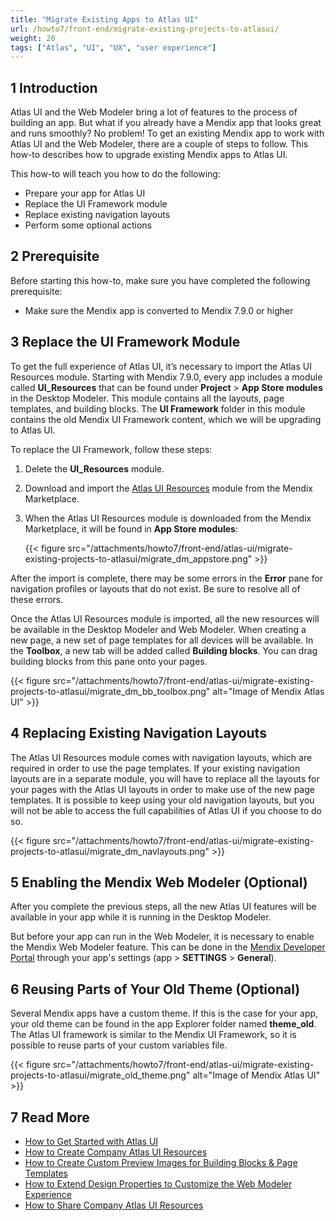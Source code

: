 ```yaml
---
title: "Migrate Existing Apps to Atlas UI"
url: /howto7/front-end/migrate-existing-projects-to-atlasui/
weight: 20
tags: ["Atlas", "UI", "UX", "user experience"]
---
```


## 1 Introduction

Atlas UI and the Web Modeler bring a lot of features to the process of building an app. But what if you already have a Mendix app that looks great and runs smoothly? No problem! To get an existing Mendix app to work with Atlas UI and the Web Modeler, there are a couple of steps to follow. This how-to describes how to upgrade existing Mendix apps to Atlas UI.

This how-to will teach you how to do the following:

* Prepare your app for Atlas UI
* Replace the UI Framework module
* Replace existing navigation layouts
* Perform some optional actions

## 2 Prerequisite

Before starting this how-to, make sure you have completed the following prerequisite:

* Make sure the Mendix app is converted to Mendix 7.9.0 or higher

## 3 Replace the UI Framework Module

To get the full experience of Atlas UI, it’s necessary to import the Atlas UI Resources module. Starting with Mendix 7.9.0, every app includes a module called **UI_Resources** that can be found under **Project** > **App Store modules** in the Desktop Modeler. This module contains all the layouts, page templates, and building blocks. The **UI Framework** folder in this module contains the old Mendix UI Framework content, which we will be upgrading to Atlas UI.

To replace the UI Framework, follow these steps:

1. Delete the **UI_Resources** module.
2. Download and import the [Atlas UI Resources](/appstore/modules/atlas-ui-resources/) module from the Mendix Marketplace.
3.  When the Atlas UI Resources module is downloaded from the Mendix Marketplace, it will be found in **App Store modules**:

    {{< figure src="/attachments/howto7/front-end/atlas-ui/migrate-existing-projects-to-atlasui/migrate_dm_appstore.png" >}}

After the import is complete, there may be some errors in the **Error** pane for navigation profiles or layouts that do not exist. Be sure to resolve all of these errors.

Once the Atlas UI Resources module is imported, all the new resources will be available in the Desktop Modeler and Web Modeler. When creating a new page, a new set of page templates for all devices will be available. In the **Toolbox**, a new tab will be added called **Building blocks**. You can drag building blocks from this pane onto your pages.

{{< figure src="/attachments/howto7/front-end/atlas-ui/migrate-existing-projects-to-atlasui/migrate_dm_bb_toolbox.png" alt="Image of Mendix Atlas UI" >}}

## 4 Replacing Existing Navigation Layouts

The Atlas UI Resources module comes with navigation layouts, which are required in order to use the page templates. If your existing navigation layouts are in a separate module, you will have to replace all the layouts for your pages with the Atlas UI layouts in order to make use of the new page templates. It is possible to keep using your old navigation layouts, but you will not be able to access the full capabilities of Atlas UI if you choose to do so.

{{< figure src="/attachments/howto7/front-end/atlas-ui/migrate-existing-projects-to-atlasui/migrate_dm_navlayouts.png" >}}

## 5 Enabling the Mendix Web Modeler (Optional)

After you complete the previous steps, all the new Atlas UI features will be available in your app while it is running in the Desktop Modeler.

But before your app can run in the Web Modeler, it is necessary to enable the Mendix Web Modeler feature. This can be done in the [Mendix Developer Portal](https://sprintr.home.mendix.com/index.html) through your app's settings (app > **SETTINGS** > **General**).

## 6 Reusing Parts of Your Old Theme (Optional)

Several Mendix apps have a custom theme. If this is the case for your app, your old theme can be found in the app Explorer folder named **theme_old**. The Atlas UI framework is similar to the Mendix UI Framework, so it is possible to reuse parts of your custom variables file.

{{< figure src="/attachments/howto7/front-end/atlas-ui/migrate-existing-projects-to-atlasui/migrate_old_theme.png" alt="Image of Mendix Atlas UI" >}}

## 7 Read More

* [How to Get Started with Atlas UI](/howto7/front-end/get-started-with-atlasui/)
* [How to Create Company Atlas UI Resources](/howto7/front-end/create-company-atlas-ui-resources/)
* [How to Create Custom Preview Images for Building Blocks & Page Templates](/howto7/front-end/create-custom-preview-images-for-building-blocks-and-page-templates/)
* [How to Extend Design Properties to Customize the Web Modeler Experience](/howto7/front-end/extend-design-properties-to-customize-the-web-modeler-experience/)
* [How to Share Company Atlas UI Resources](/howto7/front-end/share-company-atlas-ui-resources/)
